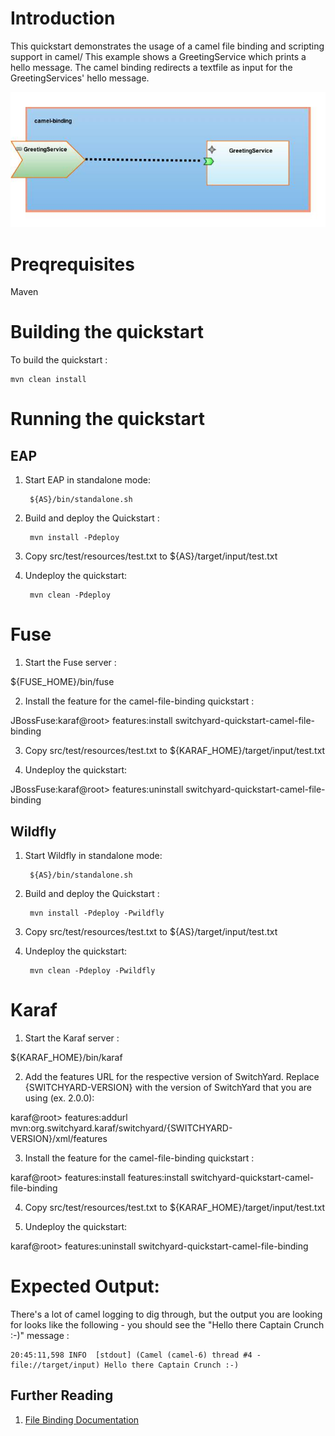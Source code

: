 Introduction
============
This quickstart demonstrates the usage of a camel file binding and scripting support in camel/
This example shows a GreetingService which prints a hello message. The camel binding redirects a textfile as input for the 
GreetingServices' hello message.

![Camel Binding Quickstart](https://github.com/jboss-switchyard/quickstarts/raw/master/camel-file-binding/camel-binding.jpg)


Preqrequisites 
==============
Maven


Building the quickstart
======================

To build the quickstart :

```
mvn clean install
```


Running the quickstart
======================

EAP
----------

1. Start EAP in standalone mode:

        ${AS}/bin/standalone.sh

2. Build and deploy the Quickstart : 

        mvn install -Pdeploy

3. Copy src/test/resources/test.txt to ${AS}/target/input/test.txt

4. Undeploy the quickstart:

        mvn clean -Pdeploy


Fuse
=================================

1. Start the Fuse server :

${FUSE_HOME}/bin/fuse

2. Install the feature for the camel-file-binding quickstart :

JBossFuse:karaf@root> features:install switchyard-quickstart-camel-file-binding

3. Copy src/test/resources/test.txt to ${KARAF_HOME}/target/input/test.txt

4. Undeploy the quickstart:

JBossFuse:karaf@root> features:uninstall switchyard-quickstart-camel-file-binding


Wildfly
----------

1. Start Wildfly in standalone mode:

        ${AS}/bin/standalone.sh

2. Build and deploy the Quickstart : 

        mvn install -Pdeploy -Pwildfly

3. Copy src/test/resources/test.txt to ${AS}/target/input/test.txt

4. Undeploy the quickstart:

        mvn clean -Pdeploy -Pwildfly

Karaf
=================================

1. Start the Karaf server :

${KARAF_HOME}/bin/karaf

2. Add the features URL for the respective version of SwitchYard.   Replace {SWITCHYARD-VERSION}
with the version of SwitchYard that you are using (ex. 2.0.0): 

karaf@root> features:addurl mvn:org.switchyard.karaf/switchyard/{SWITCHYARD-VERSION}/xml/features

3. Install the feature for the camel-file-binding quickstart :

karaf@root> features:install features:install switchyard-quickstart-camel-file-binding

4. Copy src/test/resources/test.txt to ${KARAF_HOME}/target/input/test.txt

5. Undeploy the quickstart:

karaf@root> features:uninstall switchyard-quickstart-camel-file-binding


Expected Output:
================
There's a lot of camel logging to dig through, but the output you are looking for looks like the 
following - you should see the "Hello there Captain Crunch :-)" message :

```
20:45:11,598 INFO  [stdout] (Camel (camel-6) thread #4 - file://target/input) Hello there Captain Crunch :-) 
```

## Further Reading

1. [File Binding Documentation](https://docs.jboss.org/author/display/SWITCHYARD/File)

